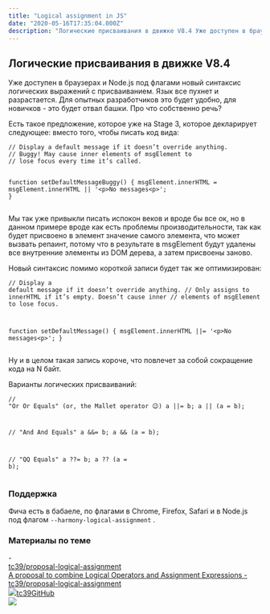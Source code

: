 ```yaml
---
title: "Logical assignment in JS"
date: "2020-05-16T17:35:04.000Z"
description: "Логические присваивания в движке V8.4 Уже доступен в браузерах и Node.js под флагами новый синтаксис логических выражений с прис"
---
```


<h2 id="-v8-4">Логические присваивания в движке V8.4</h2><p>Уже доступен в браузерах и Node.js под флагами новый синтаксис логических выражений с присваиванием. Язык все пухнет и разрастается. Для опытных разработчиков это будет удобно, для новичков - это будет отвал башки. Про что собственно речь?</p><p>Есть такое предложение, которое уже на Stage 3, которое декларирует следующее: вместо того, чтобы писать код вида:</p><pre><code class="language-javascript">// Display a default message if it doesn’t override anything.
// Buggy! May cause inner elements of msgElement to
// lose focus every time it’s called.

function setDefaultMessageBuggy() {
  msgElement.innerHTML = msgElement.innerHTML || '&lt;p&gt;No messages&lt;p&gt;';
}</code></pre><p>Мы так уже привыкли писать испокон веков и вроде бы все ок, но в данном примере вроде как есть проблемы производительности, так как будет присвоено в элемент значение самого элемента, что может вызвать репаинт, потому что в результате в msgElement будут удалены все внутренние элементы из DOM дерева, а затем присвоены заново.</p><p>Новый синтаксис помимо короткой записи будет так же оптимизирован:</p><pre><code class="language-javascript">// Display a default message if it doesn’t override anything.
// Only assigns to innerHTML if it’s empty. Doesn’t cause inner
// elements of msgElement to lose focus.

function setDefaultMessage() {
  msgElement.innerHTML ||= '&lt;p&gt;No messages&lt;p&gt;';
}</code></pre><p>Ну и в целом такая запись короче, что повлечет за собой сокращение кода на N байт.</p><p>Варианты логических присваиваний:</p><pre><code class="language-javascript">// "Or Or Equals" (or, the Mallet operator :wink:)
a ||= b;
a || (a = b);

// "And And Equals"
a &amp;&amp;= b;
a &amp;&amp; (a = b);

// "QQ Equals"
a ??= b;
a ?? (a = b);</code></pre><h3 id="-">Поддержка</h3><p>Фича есть в бабаеле, по флагами в Chrome, Firefox, Safari и в Node.js под флагом <code>--harmony-logical-assignment</code> .</p><h3 id="--1">Материалы по теме</h3>- <a class="kg-bookmark-container" href="https://github.com/tc39/proposal-logical-assignment"><div class="kg-bookmark-content"><div class="kg-bookmark-title">tc39/proposal-logical-assignment</div><div class="kg-bookmark-description">A proposal to combine Logical Operators and Assignment Expressions - tc39/proposal-logical-assignment</div><div class="kg-bookmark-metadata"><img class="kg-bookmark-icon" src="https://github.githubassets.com/favicons/favicon.svg"><span class="kg-bookmark-author">tc39</span><span class="kg-bookmark-publisher">GitHub</span></div></div><div class="kg-bookmark-thumbnail"><img src="https://avatars3.githubusercontent.com/u/1725583?s=400&amp;v=4"></div></a> <br/>


